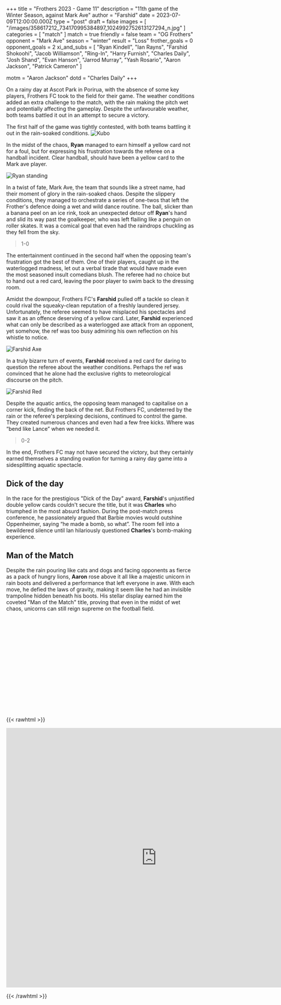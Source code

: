 +++
title = "Frothers 2023 - Game 11"
description = "11th game of the Winter Season, against Mark Ave"
author = "Farshid"
date = 2023-07-09T12:00:00.000Z
type = "post"
draft = false
images = [ "/images/358617212_734170995384897_1024992752613127294_n.jpg" ]
categories = [ "match" ]
match = true
friendly = false
team = "OG Frothers"
opponent = "Mark Ave"
season = "winter"
result = "Loss"
frother_goals = 0
opponent_goals = 2
xi_and_subs = [
  "Ryan Kindell",
  "Ian Rayns",
  "Farshid Shokoohi",
  "Jacob Williamson",
  "Ring-In",
  "Harry Furnish",
  "Charles Daily",
  "Josh Shand",
  "Evan Hanson",
  "Jarrod Murray",
  "Yash Rosario",
  "Aaron Jackson",
  "Patrick Cameron"
]

motm = "Aaron Jackson"
dotd = "Charles Daily"
+++

On a rainy day at Ascot Park in Porirua, with the absence of  some key players, Frothers FC took to the field for their game. The weather conditions added an extra challenge to the match, with the rain making the pitch wet and potentially affecting the gameplay. Despite the unfavourable weather, both teams battled it out in an attempt to secure a victory.


The first half of the game was tightly contested, with both teams battling it out in the rain-soaked conditions. 
![Kubo](/images/358604919_734171568718173_6758408991350246203_n.jpg)

In the midst of the chaos, **Ryan** managed to earn himself a yellow card not for a foul, but for expressing his frustration towards the referee on a handball incident. Clear handball, should have been a yellow card to the Mark ave player.

![Ryan standing](/images/358590327_734172072051456_3561541378869779751_n.jpg)

In a twist of fate, Mark Ave, the team that sounds like a street name, had their moment of glory in the rain-soaked chaos. Despite the slippery conditions, they managed to orchestrate a series of one-twos that left the Frother's defence doing a wet and wild dance routine. The ball, slicker than a banana peel on an ice rink, took an unexpected detour off **Ryan**'s hand and slid its way past the goalkeeper, who was left flailing like a penguin on roller skates. It was a comical goal that even had the raindrops chuckling as they fell from the sky. 

> 1-0

The entertainment continued in the second half when the opposing team's frustration got the best of them. One of their players, caught up in the waterlogged madness, let out a verbal tirade that would have made even the most seasoned insult comedians blush. The referee had no choice but to hand out a red card, leaving the poor player to swim back to the dressing room.


Amidst the downpour, Frothers FC's **Farshid** pulled off a tackle so clean it could rival the squeaky-clean reputation of a freshly laundered jersey. Unfortunately, the referee seemed to have misplaced his spectacles and saw it as an offence deserving of a yellow card. Later, **Farshid** experienced what can only be described as a waterlogged axe attack from an opponent, yet somehow, the ref was too busy admiring his own reflection on his whistle to notice.

![Farshid Axe](/images/358664149_734170935384903_1044936020873815982_n.jpg)

In a truly bizarre turn of events, **Farshid** received a red card for daring to question the referee about the weather conditions. Perhaps the ref was convinced that he alone had the exclusive rights to meteorological discourse on the pitch.

![Farshid Red](/images/358617212_734170995384897_1024992752613127294_n.jpg)


Despite the aquatic antics, the opposing team managed to capitalise on a corner kick, finding the back of the net. But Frothers FC, undeterred by the rain or the referee's perplexing decisions, continued to control the game. They created numerous chances and even had a few free kicks. Where was “bend like Lance” when we needed it.

> 0-2


In the end, Frothers FC may not have secured the victory, but they certainly earned themselves a standing ovation for turning a rainy day game into a sidesplitting aquatic spectacle. 


## Dick of the day

In the race for the prestigious "Dick of the Day" award, **Farshid**'s unjustified double yellow cards couldn't secure the title, but it was **Charles** who triumphed in the most absurd fashion. During the post-match press conference, he passionately argued that Barbie movies would outshine Oppenheimer, saying “he made a bomb, so what”. The room fell into a bewildered silence until Ian hilariously questioned **Charles**'s bomb-making experience. 

## Man of the Match

Despite the rain pouring like cats and dogs and facing opponents as fierce as a pack of hungry lions, **Aaron** rose above it all like a majestic unicorn in rain boots and delivered a performance that left everyone in awe. With each move, he defied the laws of gravity, making it seem like he had an invisible trampoline hidden beneath his boots. His stellar display earned him the coveted "Man of the Match" title, proving that even in the midst of wet chaos, unicorns can still reign supreme on the football field.


<iframe src="" width="500" height="250" style="border:none;overflow:hidden" scrolling="no" frameborder="0" allowfullscreen="true" allow="autoplay; clipboard-write; encrypted-media; picture-in-picture; web-share"></iframe>

{{< rawhtml >}}
<div class="row">
<iframe src="https://www.facebook.com/plugins/post.php?href=https%3A%2F%2Fwww.facebook.com%2FNZSundayFootball%2Fposts%2Fpfbid02VUSSKHLo4RgZP7GGqM2B92j9RjuYHtqj7yKLf5EKrmvhMVLSeD2tENCLYy2AiY7Gl&show_text=true&width=800" width="800" height="690" style="border:none;overflow:hidden" scrolling="no" frameborder="0" allowfullscreen="true" allow="autoplay; clipboard-write; encrypted-media; picture-in-picture; web-share"></iframe>
</div>

{{< /rawhtml >}}
